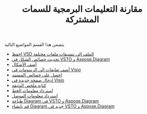 ﻿---
title: مقارنة التعليمات البرمجية للسمات المشتركة
type: docs
weight: 10
url: /ar/net/code-comparison-for-common-features/
---
يتضمن هذا القسم المواضيع التالية

- [احفظ VSD الملف إلى تنسيقات ملفات مختلفة](/diagram/ar/net/save-vsd-file-to-different-file-formats/)
- [تحديث خصائص الشكل في VSTO و Aspose.Diagram](/diagram/ar/net/update-shape-properties-in-vsto-and-aspose-diagram/)
- [أضف الأشكال](/diagram/ar/net/add-shapes/)
- [أضف تعليقات إلى الرسومات في Visio](/diagram/ar/net/add-comments-to-drawings-in-visio/)
- [احصل على خصائص المستند](/diagram/ar/net/get-document-properties/)
- [إدخال صفحة جديدة في Visio](/diagram/ar/net/inserting-a-new-page-in-visio/)
- [كتابة ملخص الوثيقة](/diagram/ar/net/writing-document-summary/)
- [استرداد معلومات الخط](/diagram/ar/net/retrieving-font-information/)
- [استرداد معلومات الموصل](/diagram/ar/net/retrieving-connector-information/)
- [طباعة Diagram في VSTO و Aspose.Diagram](/diagram/ar/net/printing-a-diagram-in-vsto-and-aspose-diagram/)
- [قم بإنشاء Diagram جديد في VSTO و Aspose.Diagram](/diagram/ar/net/create-a-new-diagram-in-vsto-and-aspose-diagram/)
